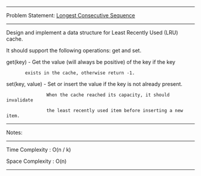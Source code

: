 ******************************************************************************
Problem Statement: [Longest Consecutive Sequence](https://leetcode.com/problems/longest-consecutive-sequence/)
******************************************************************************
Design and implement a data structure for Least Recently Used (LRU) cache.

It should support the following operations: get and set.

get(key) - Get the value (will always be positive) of the key if the key 

           exists in the cache, otherwise return -1.

set(key, value) - Set or insert the value if the key is not already present. 

                   When the cache reached its capacity, it should invalidate

                   the least recently used item before inserting a new item.

******************************************************************************
Notes: 
******************************************************************************
Time Complexity : O(n / k)

Space Complexity : O(n)

******************************************************************************